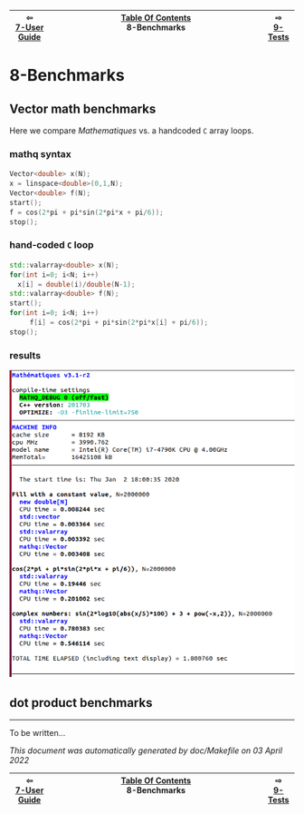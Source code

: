 
| ⇦ <br />[7-User Guide](user-guide.md)  | [Table Of Contents](toc.md)<br />8-Benchmarks<br /><img width=1000/> | ⇨ <br />[9-Tests](test.md)   |
| ----------- | ----------- | ----------- |



# 8-Benchmarks



## Vector math benchmarks 

Here we compare _Mathematiques_ vs. a handcoded `C` array loops.

### mathq syntax 
```C++
Vector<double> x(N);
x = linspace<double>(0,1,N);
Vector<double> f(N);
start();
f = cos(2*pi + pi*sin(2*pi*x + pi/6));
stop();
```

### hand-coded `C` loop 
```C++
std::valarray<double> x(N);
for(int i=0; i<N; i++)
  x[i] = double(i)/double(N-1);
std::valarray<double> f(N);
start();
for(int i=0; i<N; i++)
     f[i] = cos(2*pi + pi*sin(2*pi*x[i] + pi/6));
stop();
```
### results

![benchmarks](../files/benchmark.png)


## dot product benchmarks
---------------------------------------------------------------------------
To be written...



_This document was automatically generated by doc/Makefile on 03 April 2022_


| ⇦ <br />[7-User Guide](user-guide.md)  | [Table Of Contents](toc.md)<br />8-Benchmarks<br /><img width=1000/> | ⇨ <br />[9-Tests](test.md)   |
| ----------- | ----------- | ----------- |
